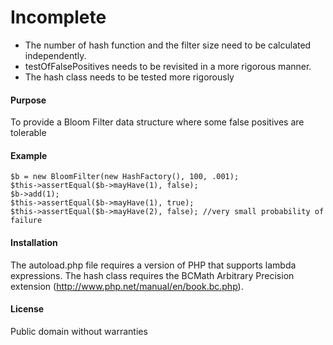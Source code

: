 # Incomplete
* The number of hash function and the filter size need to be calculated independently.
* testOfFalsePositives needs to be revisited in a more rigorous manner.
* The hash class needs to be tested more rigorously

#### Purpose
To provide a Bloom Filter data structure where some false positives are tolerable

#### Example
    $b = new BloomFilter(new HashFactory(), 100, .001);
    $this->assertEqual($b->mayHave(1), false);
    $b->add(1);
    $this->assertEqual($b->mayHave(1), true);
    $this->assertEqual($b->mayHave(2), false); //very small probability of failure

#### Installation
The autoload.php file requires a version of PHP that supports lambda expressions.  The hash class requires the BCMath Arbitrary Precision extension (http://www.php.net/manual/en/book.bc.php).

#### License
Public domain without warranties